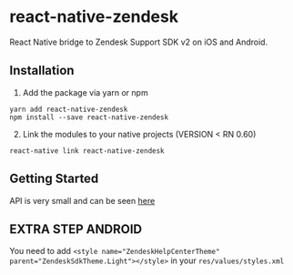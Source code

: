 # react-native-zendesk
React Native bridge to Zendesk Support SDK v2 on iOS and Android. 

## Installation
1. Add the package via yarn or npm
```
yarn add react-native-zendesk
npm install --save react-native-zendesk
```

2. Link the modules to your native projects (VERSION < RN 0.60)
```
react-native link react-native-zendesk
```

## Getting Started
API is very small and can be seen [here](https://github.com/dcvz/react-native-zendesk/blob/master/src/index.ts)


## EXTRA STEP ANDROID
You need to add `<style name="ZendeskHelpCenterTheme" parent="ZendeskSdkTheme.Light"></style>` in your `res/values/styles.xml`